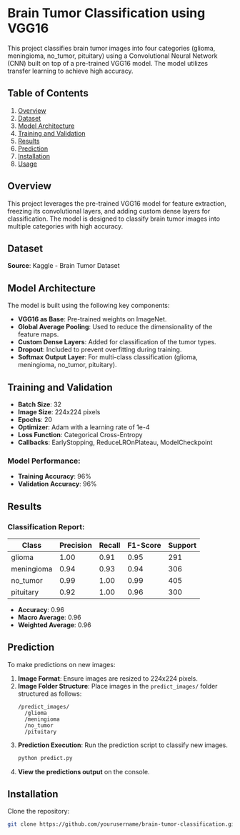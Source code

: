 # Brain Tumor Classification using VGG16

This project classifies brain tumor images into four categories (glioma, meningioma, no_tumor, pituitary) using a Convolutional Neural Network (CNN) built on top of a pre-trained VGG16 model. The model utilizes transfer learning to achieve high accuracy.

## Table of Contents
1. [Overview](#overview)
2. [Dataset](#dataset)
3. [Model Architecture](#model-architecture)
4. [Training and Validation](#training-and-validation)
5. [Results](#results)
6. [Prediction](#prediction)
7. [Installation](#installation)
8. [Usage](#usage)

## Overview
This project leverages the pre-trained VGG16 model for feature extraction, freezing its convolutional layers, and adding custom dense layers for classification. The model is designed to classify brain tumor images into multiple categories with high accuracy.

## Dataset
**Source**: Kaggle - Brain Tumor Dataset

## Model Architecture
The model is built using the following key components:
- **VGG16 as Base**: Pre-trained weights on ImageNet.
- **Global Average Pooling**: Used to reduce the dimensionality of the feature maps.
- **Custom Dense Layers**: Added for classification of the tumor types.
- **Dropout**: Included to prevent overfitting during training.
- **Softmax Output Layer**: For multi-class classification (glioma, meningioma, no_tumor, pituitary).

## Training and Validation
- **Batch Size**: 32
- **Image Size**: 224x224 pixels
- **Epochs**: 20
- **Optimizer**: Adam with a learning rate of 1e-4
- **Loss Function**: Categorical Cross-Entropy
- **Callbacks**: EarlyStopping, ReduceLROnPlateau, ModelCheckpoint

### Model Performance:
- **Training Accuracy**: 96%
- **Validation Accuracy**: 96%

## Results
### Classification Report:

| **Class**    | **Precision** | **Recall** | **F1-Score** | **Support** |
|--------------|---------------|------------|--------------|-------------|
| glioma       | 1.00          | 0.91       | 0.95         | 291         |
| meningioma   | 0.94          | 0.93       | 0.94         | 306         |
| no_tumor     | 0.99          | 1.00       | 0.99         | 405         |
| pituitary    | 0.92          | 1.00       | 0.96         | 300         |

- **Accuracy**: 0.96
- **Macro Average**: 0.96
- **Weighted Average**: 0.96

## Prediction
To make predictions on new images:

1. **Image Format**: Ensure images are resized to 224x224 pixels.
2. **Image Folder Structure**: Place images in the `predict_images/` folder structured as follows:
    ```
    /predict_images/
      /glioma
      /meningioma
      /no_tumor
      /pituitary
    ```
3. **Prediction Execution**: Run the prediction script to classify new images.
    ```bash
    python predict.py
    ```
4. **View the predictions output** on the console.

## Installation
Clone the repository:
```bash
git clone https://github.com/yourusername/brain-tumor-classification.git

